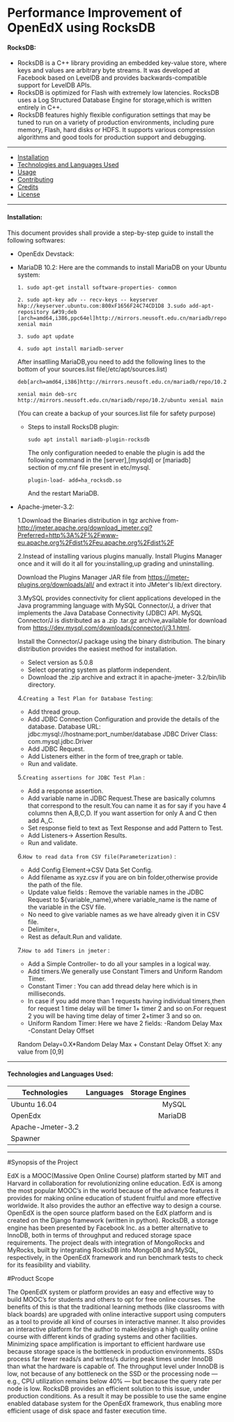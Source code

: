 # Performance Improvement of OpenEdX using RocksDB

#### RocksDB:
 * RocksDB is a C++ library providing an embedded key-value store, where keys and values are arbitrary byte streams. It was developed at Facebook based on LevelDB and provides backwards-compatible support for LevelDB APIs.
 * RocksDB is optimized for Flash with extremely low latencies. RocksDB uses a Log Structured Database Engine for storage,which is written entirely in C++.
 * RocksDB features highly flexible configuration settings that may be tuned to run on a variety of production environments, including pure memory, Flash, hard disks or HDFS. It supports various compression algorithms and good tools for production support and debugging.
 - - -
 
* [Installation](https://github.com/fresearchgroup/performance-improvement-of-openedx#installation)
* [Technologies and Languages Used](https://github.com/fresearchgroup/performance-improvement-of-openedx#technologies-and-languages-used)
* [Usage](https://github.com/fresearchgroup/performance-improvement-of-openedx#usage)
* [Contributing](https://github.com/fresearchgroup/performance-improvement-of-openedx#contributing)
* [Credits](https://github.com/fresearchgroup/performance-improvement-of-openedx#credits)
* [License](https://github.com/fresearchgroup/performance-improvement-of-openedx#license)

- - -
#### Installation:
This document provides shall provide a step-by-step guide to install the following softwares:

* OpenEdx Devstack:

* MariaDB 10.2: Here are the commands to install MariaDB on your Ubuntu system:
     ```
     1. sudo apt-get install software-properties- common
     ```
     ```
     2. sudo apt-key adv -- recv-keys -- keyserver hkp://keyserver.ubuntu.com:800xF1656F24C74CD1D8 3.sudo add-apt- repository &#39;deb [arch=amd64,i386,ppc64el]http://mirrors.neusoft.edu.cn/mariadb/repo/10.2/ubuntu xenial main
     ```
     ```
     3. sudo apt update
     ```
     ```
     4. sudo apt install mariadb-server
     ```
     
     After insatlling MariaDB,you need to add the following lines to the bottom of your sources.list file(/etc/apt/sources.list)
     ```
     deb[arch=amd64,i386]http://mirrors.neusoft.edu.cn/mariadb/repo/10.2/ubuntu
     ```
     ```
     xenial main deb-src http://mirrors.neusoft.edu.cn/mariadb/repo/10.2/ubuntu xenial main
     ```
     (You can create a backup of your sources.list file for safety purpose)
     
  * Steps to install RocksDB plugin:
     ```
     sudo apt install mariadb-plugin-rocksdb
     ```
     The only configuration needed to enable the plugin is add the following command in the [server],[mysqld] or [mariadb]    
     section of my.cnf file present in etc/mysql.
     ```
     plugin-load- add=ha_rocksdb.so
     ```
     And the restart MariaDB.
   
 * Apache-jmeter-3.2:
     
     1.Download the Binaries distribution in tgz archive from-
     http://jmeter.apache.org/download_jmeter.cgi?Preferred=http%3A%2F%2Fwww-eu.apache.org%2Fdist%2Feu.apache.org%2Fdist%2F
  
     2.Instead of installing various plugins manually. Install Plugins Manager once and it will do it all for you:installing,up
     grading and uninstalling.
  
     Download the Plugins Manager JAR file from https://jmeter-plugins.org/downloads/all/ and extract it into JMeter's lib/ext
     directory.
     
     3.MySQL provides connectivity for client applications developed in the Java programming language with MySQL Connector/J,
     a driver that implements the Java Database Connectivity (JDBC) API. MySQL Connector/J is distributed as a .zip .tar.gz
     archive,available for download from https://dev.mysql.com/downloads/connector/j/3.1.html.

     Install the Connector/J package using the binary distribution. The binary distribution provides the easiest method for 
     installation.
     
     * Select version as 5.0.8
     * Select operating system as platform independent.
     * Download the .zip archive and extract it in apache-jmeter- 3.2/bin/lib directory.
     
     4.`Creating a Test Plan for Database Testing`:
     
     * Add thread group.
     * Add JDBC Connection Configuration and provide the details of the database.
       Database URL: jdbc:mysql://hostname:port_number/database
       JDBC Driver Class: com.mysql.jdbc.Driver
     * Add JDBC Request.
     * Add Listeners either in the form of tree,graph or table.
     * Run and validate.
     
     5.`Creating assertions for JDBC Test Plan` :
     
     * Add a response assertion.
     * Add variable name in JDBC Request.These are basically columns that correspond to the result.You can name it as for say
     if you have 4 columns then A,B,C,D.
     If you want assertion for only A and C then add A,,C.
     * Set response field to text as Text Response and add Pattern to Test.
     * Add Listeners-&gt; Assertion Results.
     * Run and validate.
     
     6.`How to read data from CSV file(Parameterization)` :
     
     * Add Config Element-&gt;CSV Data Set Config.
     * Add filename as xyz.csv if you are on bin folder,otherwise provide the path of the file.
     * Update value fields : Remove the variable names in the JDBC Request to ${variable_name},where variable_name is the name
     of the variable in the CSV file.
     * No need to give variable names as we have already given it in CSV file.
     * Delimiter=,
     * Rest as default.Run and validate.
     
     7.`How to add Timers in jmeter` :
     
     * Add a Simple Controller- to do all your samples in a logical way.
     * Add timers.We generally use Constant Timers and Uniform Random Timer.
     * Constant Timer : You can add thread delay here which is in milliseconds.
     * In case if you add more than 1 requests having individual timers,then for request 1 time delay will be timer 1+ timer 2
     and so on.For request 2 you will be having time delay of timer 2+timer 3 and so on.
     * Uniform Random Timer: Here we have 2 fields:
     -Random Delay Max
     -Constant Delay Offset

     Random Delay=0.X*Random Delay Max + Constant Delay Offset
     X: any value from [0,9]
 ---    
     
     
#### Technologies and Languages Used:
    
 | Technologies      | Languages | Storage Engines | 
 |-------------------|:---------:|----------------:|
 | Ubuntu 16.04 |    | MySQL     | InnoDB          |
 | OpenEdx |         | MariaDB   | RocksDB         |    
 | Apache-Jmeter-3.2 | 
 | Spawner |
 
 ---

   

   



#Synopsis of the Project 

EdX is a MOOC(Massive Open Online Course) platform started by MIT and Harvard in collaboration for
revolutionizing online education. EdX is among the most popular MOOC’s in the world because of the
advance features it provides for making online education of student fruitful and more effective worldwide. It
also provides the author an effective way to design a course.
OpenEdX is the open source platform based on the EdX platform and is created on the Django framework
(written in python). RocksDB, a storage engine has been presented by Facebook Inc. as a better alternative to
InnoDB, both in terms of throughput and reduced storage space requirements.
The project deals with integration of MongoRocks and MyRocks, built by integrating RocksDB into
MongoDB and MySQL, respectively, in the OpenEdX framework and run benchmark tests to check for its
feasibility and viability.

#Product Scope

The OpenEdX system or platform provides an easy and effective way to build MOOC’s for students and
others to opt for free online courses. The benefits of this is that the traditional learning methods (like
classrooms with black boards) are upgraded with online interactive support using computers as a tool to
provide all kind of courses in interactive manner.
It also provides an interactive platform for the author to make/design a high quality online course with
different kinds of grading systems and other facilities.
Minimizing space amplification is important to efficient hardware use because storage space is the bottleneck
in production environments. SSDs process far fewer reads/s and writes/s during peak times under InnoDB
than what the hardware is capable of. The throughput level under InnoDB is low, not because of any
bottleneck on the SSD or the processing node — e.g., CPU utilization remains below 40% — but because the
query rate per node is low. RocksDB provides an efficient solution to this issue, under production conditions.
As a result it may be possible to use the same engine enabled database system for the OpenEdX framework,
thus enabling more efficient usage of disk space and faster execution time.
